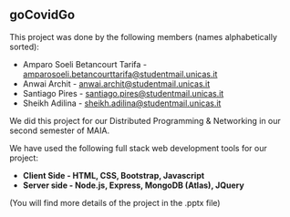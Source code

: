 ## goCovidGo

This project was done by the following members (names alphabetically sorted):
* Amparo Soeli Betancourt Tarifa - amparosoeli.betancourttarifa@studentmail.unicas.it
* Anwai Archit - anwai.archit@studentmail.unicas.it 
* Santiago Pires - santiago.pires@studentmail.unicas.it
* Sheikh Adilina - sheikh.adilina@studentmail.unicas.it

We did this project for our Distributed Programming & Networking in our second semester of MAIA. 

We have used the following full stack web development tools for our project:
* **Client Side - HTML, CSS, Bootstrap, Javascript**
* **Server side - Node.js, Express, MongoDB (Atlas), JQuery**

(You will find more details of the project in the .pptx file)
